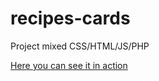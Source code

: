 # recipes-cards
Project mixed CSS/HTML/JS/PHP

<a href="http://rezepte.cr-media-lounge.de/">Here you can see it in action</a>
